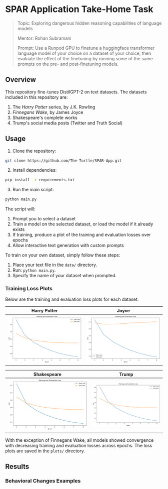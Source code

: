 # SPAR Application Take-Home Task

> Topic: Exploring dangerous hidden reasoning capabilities of language models
>
> Mentor: Rohan Subramani
>
> Prompt: Use a Runpod GPU to finetune a huggingface transformer language model of your choice on a dataset of your choice, then evaluate the effect of the finetuning by running some of the same prompts on the pre- and post-finetuning models.

## Overview

This repository fine-tunes DistilGPT-2 on text datasets. The datasets included in this repository are:

1. The *Harry Potter* series, by J.K. Rowling
2. *Finnegans Wake*, by James Joyce
3. Shakespeare's complete works
4. Trump's social media posts (Twitter and Truth Social)

## Usage

1. Clone the repository:
```bash
git clone https://github.com/The-Turtle/SPAR-App.git
```
2. Install dependencies:
```bash
pip install -r requirements.txt
```
3. Run the main script:
```bash
python main.py
```

The script will:
1. Prompt you to select a dataset
2. Train a model on the selected dataset, or load the model if it already exists
3. If training, produce a plot of the training and evaluation losses over epochs
4. Allow interactive text generation with custom prompts

To train on your own dataset, simply follow these steps:
1. Place your text file in the `data/` directory.
2. Run: `python main.py`.
3. Specify the name of your dataset when prompted.

### Training Loss Plots

Below are the training and evaluation loss plots for each dataset:

**Harry Potter** | **Joyce**
---|---
![Harry Potter Loss Plot](plots/harrypotter.png) | ![Joyce Loss Plot](plots/joyce.png)

**Shakespeare** | **Trump**
---|---
![Shakespeare Loss Plot](plots/shakespeare.png) | ![Trump Loss Plot](plots/trump.png)

With the exception of Finnegans Wake, all models showed convergence with decreasing training and evaluation losses across epochs. The loss plots are saved in the `plots/` directory.

## Results

### Behavioral Changes Examples
